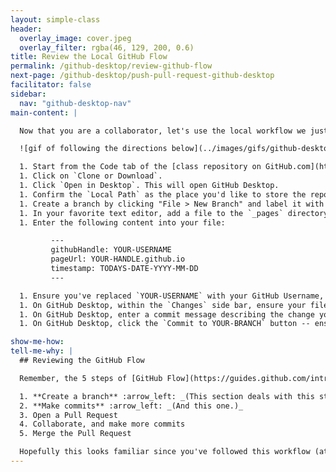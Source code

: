 ```yaml
---
layout: simple-class
header:
  overlay_image: cover.jpeg
  overlay_filter: rgba(46, 129, 200, 0.6)
title: Review the Local GitHub Flow
permalink: /github-desktop/review-github-flow
next-page: /github-desktop/push-pull-request-github-desktop
facilitator: false
sidebar:
  nav: "github-desktop-nav"
main-content: |

  Now that you are a collaborator, let's use the local workflow we just learned to make changes to this repository.

  ![gif of following the directions below](../images/gifs/github-desktop/review-local-workflow.gif)

  1. Start from the Code tab of the [class repository on GitHub.com](https://github.com/githubschool/on-demand-github-pages/).
  1. Click on `Clone or Download`.
  1. Click `Open in Desktop`. This will open GitHub Desktop.
  1. Confirm the `Local Path` as the place you'd like to store the repository locally.
  1. Create a branch by clicking "File > New Branch" and label it with your username, something like `yourUsername-add-page`.
  1. In your favorite text editor, add a file to the `_pages` directory. Include your GitHub handle in the filename: `username.yaml`.
  1. Enter the following content into your file:

         ---
         githubHandle: YOUR-USERNAME
         pageUrl: YOUR-HANDLE.github.io
         timestamp: TODAYS-DATE-YYYY-MM-DD
         ---

  1. Ensure you've replaced `YOUR-USERNAME` with your GitHub Username, `YOUR-SITES-URL` with the URL to your site (which should be `YOUR-USERNAME.github.io`), and `TODAYS-DATE-YYYY-MM-DD` with today's date, using a 4-digit year, 2-digit month, and 2-digit day. For example, if today is October 17, 2016, you would enter: `2016-10-17`.
  1. On GitHub Desktop, within the `Changes` side bar, ensure your file is checked.
  1. On GitHub Desktop, enter a commit message describing the change you're introducing to the project.
  1. On GitHub Desktop, click the `Commit to YOUR-BRANCH` button -- ensure `YOUR-BRANCH` includes your username.

show-me-how:
tell-me-why: |
  ## Reviewing the GitHub Flow

  Remember, the 5 steps of [GitHub Flow](https://guides.github.com/introduction/flow/) are:

  1. **Create a branch** :arrow_left: _(This section deals with this step.)_
  2. **Make commits** :arrow_left: _(And this one.)_
  3. Open a Pull Request
  4. Collaborate, and make more commits
  5. Merge the Pull Request

  Hopefully this looks familiar since you've followed this workflow (at least) twice. Now you will follow it once more to add your page to our directory.
---
```

